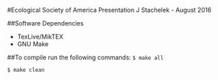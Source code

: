 #Ecological Society of America Presentation
J Stachelek - August 2016

##Software Dependencies
 * TexLive/MikTEX
 * GNU Make
 
##To compile run the following commands:
`$ make all` 

`$ make clean`
